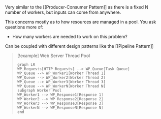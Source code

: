 Very similar to the [[Producer-Consumer Pattern]] as there is a fixed N number of workers, but inputs can come from anywhere. 

This concerns mostly as to how resources are managed in a pool. You ask questions more of:
 - How many workers are needed to work on this problem?

Can be coupled with different design patterns like the [[Pipeline Pattern]]

> [!example] Web Server Thread Pool
> ```mermaid
> graph LR
> WP_Requests[HTTP Requests] --> WP_Queue[Task Queue] 
> WP_Queue --> WP_Worker1[Worker Thread 1] 
> WP_Queue --> WP_Worker2[Worker Thread 2] 
> WP_Queue --> WP_Worker3[Worker Thread 3] 
> WP_Queue --> WP_WorkerN[Worker Thread N] 
> subgraph Worker Pool
> WP_Worker1 --> WP_Response1[Response 1] 
> WP_Worker2 --> WP_Response2[Response 2] 
> WP_Worker3 --> WP_Response3[Response 3] 
> WP_WorkerN --> WP_ResponseN[Response N]
> end
> ```


